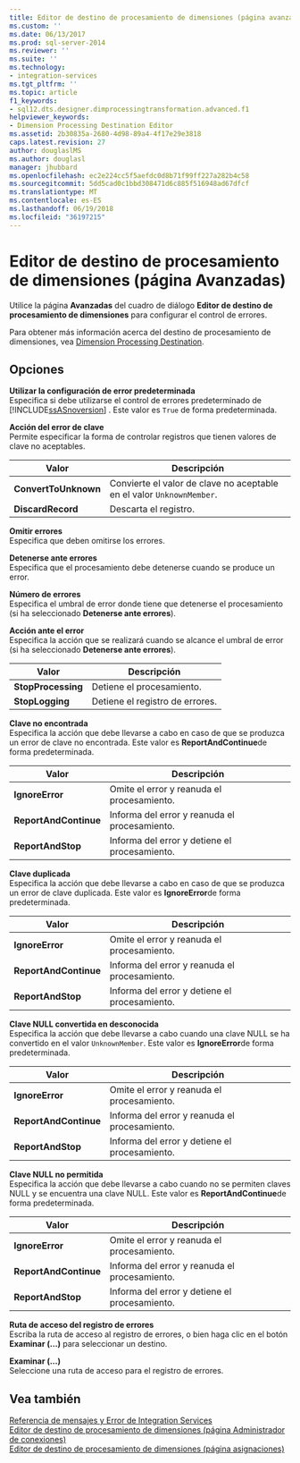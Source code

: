 ```yaml
---
title: Editor de destino de procesamiento de dimensiones (página avanzadas) | Documentos de Microsoft
ms.custom: ''
ms.date: 06/13/2017
ms.prod: sql-server-2014
ms.reviewer: ''
ms.suite: ''
ms.technology:
- integration-services
ms.tgt_pltfrm: ''
ms.topic: article
f1_keywords:
- sql12.dts.designer.dimprocessingtransformation.advanced.f1
helpviewer_keywords:
- Dimension Processing Destination Editor
ms.assetid: 2b30835a-2680-4d98-89a4-4f17e29e3818
caps.latest.revision: 27
author: douglaslMS
ms.author: douglasl
manager: jhubbard
ms.openlocfilehash: ec2e224cc5f5aefdc0d8b71f99ff227a282b4c58
ms.sourcegitcommit: 5dd5cad0c1bbd308471d6c885f516948ad67dfcf
ms.translationtype: MT
ms.contentlocale: es-ES
ms.lasthandoff: 06/19/2018
ms.locfileid: "36197215"
---
```

# <a name="dimension-processing-destination-editor-advanced-page"></a>Editor de destino de procesamiento de dimensiones (página Avanzadas)
  Utilice la página **Avanzadas** del cuadro de diálogo **Editor de destino de procesamiento de dimensiones** para configurar el control de errores.  
  
 Para obtener más información acerca del destino de procesamiento de dimensiones, vea [Dimension Processing Destination](data-flow/dimension-processing-destination.md).  
  
## <a name="options"></a>Opciones  
 **Utilizar la configuración de error predeterminada**  
 Especifica si debe utilizarse el control de errores predeterminado de [!INCLUDE[ssASnoversion](../includes/ssasnoversion-md.md)] . Este valor es `True` de forma predeterminada.  
  
 **Acción del error de clave**  
 Permite especificar la forma de controlar registros que tienen valores de clave no aceptables.  
  
|Valor|Descripción|  
|-----------|-----------------|  
|**ConvertToUnknown**|Convierte el valor de clave no aceptable en el valor `UnknownMember`.|  
|**DiscardRecord**|Descarta el registro.|  
  
 **Omitir errores**  
 Especifica que deben omitirse los errores.  
  
 **Detenerse ante errores**  
 Especifica que el procesamiento debe detenerse cuando se produce un error.  
  
 **Número de errores**  
 Especifica el umbral de error donde tiene que detenerse el procesamiento (si ha seleccionado **Detenerse ante errores**).  
  
 **Acción ante el error**  
 Especifica la acción que se realizará cuando se alcance el umbral de error (si ha seleccionado **Detenerse ante errores**).  
  
|Valor|Descripción|  
|-----------|-----------------|  
|**StopProcessing**|Detiene el procesamiento.|  
|**StopLogging**|Detiene el registro de errores.|  
  
 **Clave no encontrada**  
 Especifica la acción que debe llevarse a cabo en caso de que se produzca un error de clave no encontrada. Este valor es **ReportAndContinue**de forma predeterminada.  
  
|Valor|Descripción|  
|-----------|-----------------|  
|**IgnoreError**|Omite el error y reanuda el procesamiento.|  
|**ReportAndContinue**|Informa del error y reanuda el procesamiento.|  
|**ReportAndStop**|Informa del error y detiene el procesamiento.|  
  
 **Clave duplicada**  
 Especifica la acción que debe llevarse a cabo en caso de que se produzca un error de clave duplicada. Este valor es **IgnoreError**de forma predeterminada.  
  
|Valor|Descripción|  
|-----------|-----------------|  
|**IgnoreError**|Omite el error y reanuda el procesamiento.|  
|**ReportAndContinue**|Informa del error y reanuda el procesamiento.|  
|**ReportAndStop**|Informa del error y detiene el procesamiento.|  
  
 **Clave NULL convertida en desconocida**  
 Especifica la acción que debe llevarse a cabo cuando una clave NULL se ha convertido en el valor `UnknownMember`. Este valor es **IgnoreError**de forma predeterminada.  
  
|Valor|Descripción|  
|-----------|-----------------|  
|**IgnoreError**|Omite el error y reanuda el procesamiento.|  
|**ReportAndContinue**|Informa del error y reanuda el procesamiento.|  
|**ReportAndStop**|Informa del error y detiene el procesamiento.|  
  
 **Clave NULL no permitida**  
 Especifica la acción que debe llevarse a cabo cuando no se permiten claves NULL y se encuentra una clave NULL. Este valor es **ReportAndContinue**de forma predeterminada.  
  
|Valor|Descripción|  
|-----------|-----------------|  
|**IgnoreError**|Omite el error y reanuda el procesamiento.|  
|**ReportAndContinue**|Informa del error y reanuda el procesamiento.|  
|**ReportAndStop**|Informa del error y detiene el procesamiento.|  
  
 **Ruta de acceso del registro de errores**  
 Escriba la ruta de acceso al registro de errores, o bien haga clic en el botón **Examinar (…)** para seleccionar un destino.  
  
 **Examinar (...)**  
 Seleccione una ruta de acceso para el registro de errores.  
  
## <a name="see-also"></a>Vea también  
 [Referencia de mensajes y Error de Integration Services](../../2014/integration-services/integration-services-error-and-message-reference.md)   
 [Editor de destino de procesamiento de dimensiones &#40;página Administrador de conexiones&#41;](../../2014/integration-services/dimension-processing-destination-editor-connection-manager-page.md)   
 [Editor de destino de procesamiento de dimensiones &#40;página asignaciones&#41;](../../2014/integration-services/dimension-processing-destination-editor-mappings-page.md)  
  
  